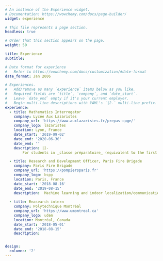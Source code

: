 ```yaml
---
# An instance of the Experience widget.
# Documentation: https://wowchemy.com/docs/page-builder/
widget: experience

# This file represents a page section.
headless: true

# Order that this section appears on the page.
weight: 50

title: Experience
subtitle:

# Date format for experience
#   Refer to https://wowchemy.com/docs/customization/#date-format
date_format: Jan 2006

# Experiences.
#   Add/remove as many `experience` items below as you like.
#   Required fields are `title`, `company`, and `date_start`.
#   Leave `date_end` empty if it's your current employer.
#   Begin multi-line descriptions with YAML's `|2-` multi-line prefix.
experience:
  - title: Mathematics Interrogator
    company: Lycée Aux Lazaristes
    company_url: 'https://www.auxlazaristes.fr/prepas-cpge/'
    company_logo: lazaristes
    location: Lyon, France
    date_start: '2019-09-02'
    date_end: '2020-06-30'
    date_end: ''
    description: |2-
        For students in _classe préparatoire_ (equivalent to the first two years of B.S.), preparing for the entrance exams to the most prestigious French universities.

  - title: Research and Development Officer, Paris Fire Brigade
    company: Paris Fire Brigade
    company_url: 'https://pompiersparis.fr'
    company_logo: bspp
    location: Paris, France
    date_start: '2018-08-16'
    date_end: '2019-08-15'
    description:  Machine learning and indoor localization/communication system.
        
  - title: Reasearch intern
    company: Polytechnique Montréal
    company_url: 'https://www.umontreal.ca'
    company_logo: udem
    location: Montréal, Canada
    date_start: '2018-05-01'
    date_end: '2018-08-15'
    description:


design:
  columns: '2'
---
```

